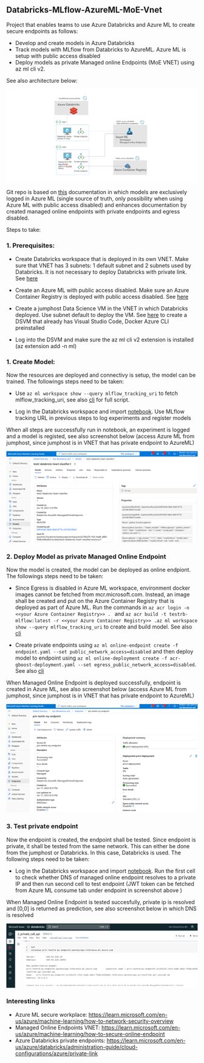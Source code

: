 ## Databricks-MLflow-AzureML-MoE-Vnet

Project that enables teams to use Azure Databricks and Azure ML to create secure endpoints as follows:
- Develop and create models in Azure Databricks
- Track models with MLflow from Databricks to AzureML. Azure ML is setup with public access disabled
- Deploy models as private Managed online Endpoints (MoE VNET) using az ml cli v2. 

See also architecture below:

![Architecture](Images/architecture.png)

Git repo is based on [this](https://learn.microsoft.com/en-us/azure/machine-learning/how-to-use-mlflow-azure-databricks?tabs=cli%2Cmlflow#tracking-exclusively-on-azure-machine-learning-workspace) documentation in which models are exclusively logged in Azure ML (single source of truth, only possibility when using Azure ML with public access disabled) and enhances documentation by created managed online endpoints with private endpoints and egress disabled.

Steps to take:

### 1. Prerequisites:

- Create Databricks workspace that is deployed in its own VNET. Make sure that VNET has 3 subnets: 1 default subnet and 2 subnets used by Databricks. It is not necessary to deploy Databricks with private link. See [here](https://learn.microsoft.com/en-us/azure/databricks/administration-guide/cloud-configurations/azure/vnet-inject)

- Create an Azure ML with public access disabled. Make sure an Azure Container Registry is deployed with public access disabled. See [here](https://learn.microsoft.com/en-us/azure/machine-learning/how-to-network-security-overview​)

- Create a jumphost Data Science VM in the VNET in which Databricks deployed. Use subnet default to deploy the VM. See [here](https://learn.microsoft.com/en-us/azure/machine-learning/data-science-virtual-machine/provision-vm) to create a DSVM that already has Visual Studio Code, Docker Azure CLI preinstalled

- Log into the DSVM and make sure the az ml cli v2 extension is installed (az extension add -n ml)

### 1. Create Model:

Now the resources are deployed and connectivy is setup, the model can be trained. The followings steps need to be taken:

- Use ```az ml workspace show --query mlflow_tracking_uri``` to fetch mlflow_tracking_uri, see also [cli](azcliv2_script.txt) for full script.

- Log in the Databricks workspace and import [notebook](Databricks/1_private_create_model_mlflow.ipynb). Use MLflow tracking URL in previous steps to log experiments and register models

When all steps are successfully run in notebook, an experiment is logged and a model is registed, see also screenshot below (access Azure ML from jumphost, since jumphost is in VNET that has private endpoint to AzureML)

![Create_model](Images/create_model.png)

### 2. Deploy Model as private Managed Online Endpoint

Now the model is created, the model can be deployed as online endpiont. The followings steps need to be taken:

-  Since Egress is disabled in Azure ML workspace, environment docker images cannot be fetched from mcr.microsoft.com. Instead, an image shall be created and put on the Azure Container Registry that is deployed as part of Azure ML. Run the commands in ```az acr login -n <<your Azure Container Registry>> . ``` and ```az acr build -t testrb-mlflow:latest -r <<your Azure Container Registry>> .az ml workspace show --query mlflow_tracking_uri``` to create and build model. See also [cli](azcliv2_script.txt)

- Create private endpoints using ```az ml online-endpoint create -f endpoint.yaml --set public_network_access=disabled``` and then deploy model to endpoint using ```az ml online-deployment create -f acr-gboost-deployment.yaml --set egress_public_network_access=disabled```. See also [cli](azcliv2_script.txt)

When Managed Online Endpoint is deployed successfully, endpoint is created in Azure ML, see also screenshot below (access Azure ML from jumphost, since jumphost is in VNET that has private endpoint to AzureML)

![Create endpoint](Images/create_private_endpoint.png)

### 3. Test private endpoint

Now the endpoint is created, the endpoint shall be tested. Since endpoint is private, it shall be tested from the same network. This can either be done from the jumphost or Databricks. In this case, Databricks is used. The following steps need to be taken:

- Log in the Databricks workspace and import [notebook](Databricks/2_private_call_api.ipynb). Run the first cell to check whether DNS of managed online endpoint resolves to a private IP and then run second cell to test endpoint (JWT token can be fetched from Azure ML consume tab under endpoint in screenshot above )

When Managed Online Endpoint is tested succesfully, private ip is resolved and [0,0] is returned as prediction, see also screenshot below in which DNS is resolved

![Test endpoint](Images/test_private_endpoint.png)


### Interesting links


- Azure ML secure workplace: https://learn.microsoft.com/en-us/azure/machine-learning/how-to-network-security-overview​
- Managed Online Endpoints VNET: https://learn.microsoft.com/en-us/azure/machine-learning/how-to-secure-online-endpoint​
- Azure Databricks private endpoints: https://learn.microsoft.com/en-us/azure/databricks/administration-guide/cloud-configurations/azure/private-link